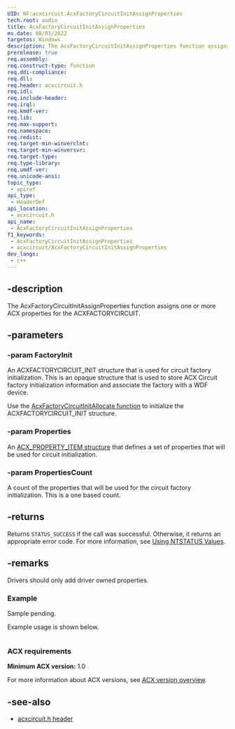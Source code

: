 ```yaml
---
UID: NF:acxcircuit.AcxFactoryCircuitInitAssignProperties
tech.root: audio
title: AcxFactoryCircuitInitAssignProperties
ms.date: 08/01/2022
targetos: Windows
description: The AcxFactoryCircuitInitAssignProperties function assigns one or more ACX properties for the ACXFACTORYCIRCUIT.
prerelease: true
req.assembly: 
req.construct-type: function
req.ddi-compliance: 
req.dll: 
req.header: acxcircuit.h
req.idl: 
req.include-header: 
req.irql: 
req.kmdf-ver: 
req.lib: 
req.max-support: 
req.namespace: 
req.redist: 
req.target-min-winverclnt: 
req.target-min-winversvr: 
req.target-type: 
req.type-library: 
req.umdf-ver: 
req.unicode-ansi: 
topic_type:
 - apiref
api_type:
 - HeaderDef
api_location:
 - acxcircuit.h
api_name:
 - AcxFactoryCircuitInitAssignProperties
f1_keywords:
 - AcxFactoryCircuitInitAssignProperties
 - acxcircuit/AcxFactoryCircuitInitAssignProperties
dev_langs:
 - c++
---
```


## -description

The AcxFactoryCircuitInitAssignProperties function assigns one or more ACX properties for the ACXFACTORYCIRCUIT.

## -parameters

### -param FactoryInit

An ACXFACTORYCIRCUIT_INIT structure that is used for circuit factory initialization. This is an opaque structure that is used to store ACX Circuit factory initialization information and associate the factory with a WDF device.

Use the [AcxFactoryCircuitInitAllocate function](nf-acxcircuit-acxfactorycircuitinitallocate.md) to initialize the ACXFACTORYCIRCUIT_INIT structure.

### -param Properties

An [ACX_PROPERTY_ITEM structure](/windows-hardware/drivers/ddi/acxrequest/ns-acxrequest-acx_property_item) that defines a set of properties that will be used for circuit initialization. 

### -param PropertiesCount

A count of the properties that will be used for the circuit factory initialization. This is a one based count.

## -returns

Returns `STATUS_SUCCESS` if the call was successful. Otherwise, it returns an appropriate error code. For more information, see [Using NTSTATUS Values](/windows-hardware/drivers/kernel/using-ntstatus-values).

## -remarks

Drivers should only add driver owned properties.

### Example
 
Sample pending.

Example usage is shown below.

```cpp

```

### ACX requirements

**Minimum ACX version:** 1.0

For more information about ACX versions, see [ACX version overview](/windows-hardware/drivers/audio/acx-version-overview).

## -see-also

- [acxcircuit.h header](index.md)

